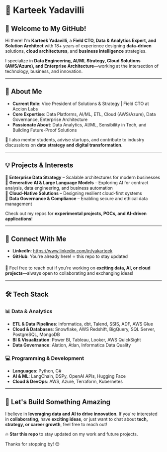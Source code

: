 # 🚀 Karteek Yadavilli  

## 👋 Welcome to My GitHub!  

Hi there! I'm **Karteek Yadavilli**, a **Field CTO, Data & Analytics Expert, and Solution Architect** with 18+ years of experience designing **data-driven** solutions, **cloud architectures**, and **business intelligence** strategies.  

I specialize in **Data Engineering, AI/ML Strategy, Cloud Solutions (AWS/Azure), and Enterprise Architecture**—working at the intersection of technology, business, and innovation.  

---

## 🔹 About Me  

- **Current Role**: Vice President of Solutions & Strategy | Field CTO at Accion Labs  
- **Core Expertise**: Data Platforms, AI/ML, ETL, Cloud (AWS/Azure), Data Governance, Enterprise Architecture  
- **Passionate About**: Data Analytics, AI/ML, Sensibility in Tech, and Building Future-Proof Solutions  

📖 I also mentor students, advise startups, and contribute to industry discussions on **data strategy and digital transformation**.  

---

## 💡 Projects & Interests  

🔹 **Enterprise Data Strategy** – Scalable architectures for modern businesses  
🔹 **Generative AI & Large Language Models** – Exploring AI for contract analysis, data engineering, and business automation  
🔹 **Cloud-Native Solutions** – Designing resilient cloud-first systems  
🔹 **Data Governance & Compliance** – Enabling secure and ethical data management  

Check out my repos for **experimental projects, POCs, and AI-driven applications**!  

---

## 🔗 Connect With Me  

- **LinkedIn**: https://www.linkedin.com/in/yakarteek
- **GitHub**: You're already here! ⭐ this repo to stay updated  

💬 Feel free to reach out if you're working on **exciting data, AI, or cloud projects**—always open to collaborating and exchanging ideas!  

---

## 🛠️ Tech Stack  

### **📊 Data & Analytics**  
- **ETL & Data Pipelines**: Informatica, dbt, Talend, SSIS, ADF, AWS Glue  
- **Cloud & Databases**: Snowflake, AWS Redshift, BigQuery, SQL Server, PostgreSQL, MongoDB  
- **BI & Visualization**: Power BI, Tableau, Looker, AWS QuickSight  
- **Data Governance**: Alation, Atlan, Informatica Data Quality  

### **💻 Programming & Development**  
- **Languages**: Python, C#  
- **AI & ML**: LangChain, DSPy, OpenAI APIs, Hugging Face  
- **Cloud & DevOps**: AWS, Azure, Terraform, Kubernetes  

---

## 🚀 Let's Build Something Amazing  

I believe in **leveraging data and AI to drive innovation**. If you're interested in **collaborating**, have **exciting ideas**, or just want to chat about **tech, strategy, or career growth**, feel free to reach out!  

🔥 **Star this repo** to stay updated on my work and future projects.  

Thanks for stopping by! 😊  


<!---
thedataengineer/thedataengineer is a ✨ special ✨ repository because its `README.md` (this file) appears on your GitHub profile.
You can click the Preview link to take a look at your changes.
--->
